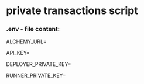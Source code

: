 # private transactions script


### .env - file content:
ALCHEMY_URL=

API_KEY=

DEPLOYER_PRIVATE_KEY=

RUNNER_PRIVATE_KEY=


